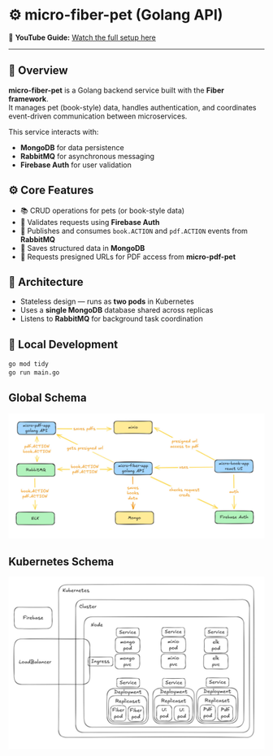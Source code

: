 # ⚙️ micro-fiber-pet (Golang API)

🎥 **YouTube Guide:** [Watch the full setup here](https://youtube.com/)

---

## 🧠 Overview
**micro-fiber-pet** is a Golang backend service built with the **Fiber framework**.  
It manages pet (book-style) data, handles authentication, and coordinates event-driven communication between microservices.

This service interacts with:
- **MongoDB** for data persistence  
- **RabbitMQ** for asynchronous messaging  
- **Firebase Auth** for user validation  

## ⚙️ Core Features
- 📚 CRUD operations for pets (or book-style data)
- 🔐 Validates requests using **Firebase Auth**
- 📨 Publishes and consumes `book.ACTION` and `pdf.ACTION` events from **RabbitMQ**
- 💾 Saves structured data in **MongoDB**
- 🔗 Requests presigned URLs for PDF access from **micro-pdf-pet**

## 🧱 Architecture
- Stateless design — runs as **two pods** in Kubernetes  
- Uses a **single MongoDB** database shared across replicas  
- Listens to **RabbitMQ** for background task coordination  

## 🚀 Local Development
```bash
go mod tidy
go run main.go
```

## Global Schema

![Architecture](schema/global-schema.jpg)

## Kubernetes Schema
![Architecture](schema/kubernetes-schema.jpg)